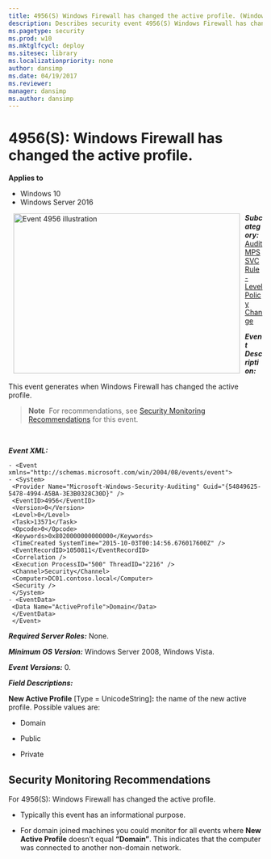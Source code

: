 ```yaml
---
title: 4956(S) Windows Firewall has changed the active profile. (Windows 10)
description: Describes security event 4956(S) Windows Firewall has changed the active profile.
ms.pagetype: security
ms.prod: w10
ms.mktglfcycl: deploy
ms.sitesec: library
ms.localizationpriority: none
author: dansimp
ms.date: 04/19/2017
ms.reviewer:
manager: dansimp
ms.author: dansimp
---
```


# 4956(S): Windows Firewall has changed the active profile.

**Applies to**
-   Windows 10
-   Windows Server 2016


<img src="images/event-4956.png" alt="Event 4956 illustration" width="449" height="317" hspace="10" align="left" />

***Subcategory:***&nbsp;[Audit MPSSVC Rule-Level Policy Change](audit-mpssvc-rule-level-policy-change.md)

***Event Description:***

This event generates when Windows Firewall has changed the active profile.

> **Note**&nbsp;&nbsp;For recommendations, see [Security Monitoring Recommendations](#security-monitoring-recommendations) for this event.

<br clear="all">

***Event XML:***
```
- <Event xmlns="http://schemas.microsoft.com/win/2004/08/events/event">
- <System>
 <Provider Name="Microsoft-Windows-Security-Auditing" Guid="{54849625-5478-4994-A5BA-3E3B0328C30D}" />
 <EventID>4956</EventID>
 <Version>0</Version>
 <Level>0</Level>
 <Task>13571</Task>
 <Opcode>0</Opcode>
 <Keywords>0x8020000000000000</Keywords>
 <TimeCreated SystemTime="2015-10-03T00:14:56.676017600Z" />
 <EventRecordID>1050811</EventRecordID>
 <Correlation />
 <Execution ProcessID="500" ThreadID="2216" />
 <Channel>Security</Channel>
 <Computer>DC01.contoso.local</Computer>
 <Security />
 </System>
- <EventData>
 <Data Name="ActiveProfile">Domain</Data>
 </EventData>
 </Event>

```

***Required Server Roles:*** None.

***Minimum OS Version:*** Windows Server 2008, Windows Vista.

***Event Versions:*** 0.

***Field Descriptions:***

**New Active Profile** \[Type = UnicodeString\]**:** the name of the new active profile. Possible values are:

-   Domain

-   Public

-   Private

## Security Monitoring Recommendations

For 4956(S): Windows Firewall has changed the active profile.

-   Typically this event has an informational purpose.

-   For domain joined machines you could monitor for all events where **New Active Profile** doesn’t equal **“Domain”**. This indicates that the computer was connected to another non-domain network.

